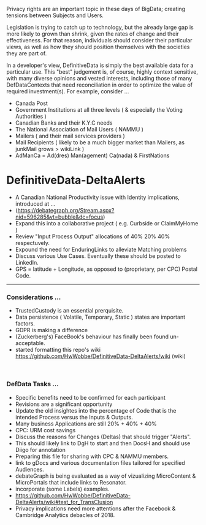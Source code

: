 Privacy rights are an important topic in these days of BigData; creating tensions between Subjects and Users.

Legislation is trying to catch up to technology, but the already large gap is more likely to grown than shrink, given the rates of change and their effectiveness.  For that reason, individuals should consider their particular views, as well as how they should position themselves with the societies they are part of.

In a developer's view, DefinitiveData is simply the best available data for a particular use.  This "best" judgement is, of course, highly context sensitive, with many diverse opinions and vested interests, including those of many DefDataContexts that need reconciliation in order to optimize the value of required investment(s).  For example, consider ...

* Canada Post
* Government Institutions at all three levels ( & especially the Voting Authorities )
* Canadian Banks and their K.Y.C needs
* The National Association of Mail Users ( NAMMU )
* Mailers ( and their mail services providers )
* Mail Recipients ( likely to be a much bigger market than Mailers, as junkMail grows > wikiLink )
* AdManCa = Ad(dres) Man(agement) Ca(nada) & FirstNations

# DefinitiveData-DeltaAlerts

* A Canadian National Productivity issue with Identity implications, introduced at ...
* (https://debategraph.org/Stream.aspx?nid=596285&vt=bubble&dc=focus)
* Expand this into a collaborative project ( e.g. Curbside or ClaimMyHome )
* Review "Input Process Output" allocations of 40% 20% 40% respectuvely.
* Expound the need for EnduringLinks to alleviate Matching problems
* Discuss various Use Cases.  Eventually these should be posted to LinkedIn.
* GPS = latitude + Longitude, as opposed to (proprietary, per CPC) Postal Code.

<hr>

### Considerations ...

* TrustedCustody is an essential prerquisite.
* Data persistence ( Volatile, Temporary, Static ) states are important factors.
* GDPR is making a difference
* (Zuckerberg's) FaceBook's behaviour has finally been found un-acceptable.
* started formatting this repo's wiki https://github.com/HwWobbe/DefinitiveData-DeltaAlerts/wiki (wiki)

<br>

### DefData Tasks ...

* Specific benefits need to be confirmed for each participant
* Revisions are a significant opportunity
* Update the old insightes into the percentage of Code that is the intended Process versus the Inputs & Outputs.
* Many business Applications are still 20% + 40% + 40%
* CPC: URM cost savings
* Discuss the reasons for Changes (Deltas) that should trigger "Alerts".
* This should likely link to DgH to start and then DocsH and should use Diigo for annotation
* Preparing this file for sharing with CPC & NAMMU members.
* link to gDocs and various documentation files tailored for specified Audiences.
* debateGraph is being evaluated as a way of vizualizing MicroContent & MicroPortals that include links to Resonator.
* incorporate (some Labels) examples.
* https://github.com/HwWobbe/DefinitiveData-DeltaAlerts/wiki#test_for_TransClusion
* Privacy implications need more attentions after the Facebook & Cambridge Analytics debacles of 2018.

